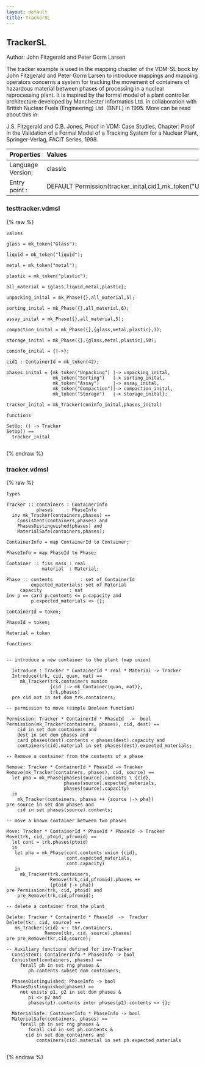```yaml
---
layout: default
title: TrackerSL
---
```


## TrackerSL
Author: John Fitzgerald and Peter Gorm Larsen


The tracker example is used in the mapping chapter of the VDM-SL
book by John Fitzgerald and Peter Gorm Larsen to introduce 
mappings and mapping operators concerns a system for tracking the 
movement of containers of hazardous material between phases of 
processing in a nuclear reprocessing plant. It is inspired by 
the formal model of a plant controller architecture developed 
by Manchester Informatics Ltd. in collaboration with British 
Nuclear Fuels (Engineering) Ltd. (BNFL) in 1995. More can be 
read about this in:

J.S. Fitzgerald and C.B. Jones, Proof in VDM: Case Studies, 
Chapter: Proof in the Validation of a Formal Model of a 
Tracking System for a Nuclear Plant, Springer-Verlag,
FACIT Series, 1998.

| Properties | Values          |
| :------------ | :---------- |
|Language Version:| classic|
|Entry point     :| DEFAULT`Permission(tracker_inital,cid1,mk_token("Unpacking"))|


### testtracker.vdmsl

{% raw %}
~~~vdm
values

glass = mk_token("Glass");

liquid = mk_token("liquid");

metal = mk_token("metal");

plastic = mk_token("plastic");

all_material = {glass,liquid,metal,plastic};

unpacking_inital = mk_Phase({},all_material,5);

sorting_inital = mk_Phase({},all_material,6);

assay_inital = mk_Phase({},all_material,5);

compaction_inital = mk_Phase({},{glass,metal,plastic},3);

storage_inital = mk_Phase({},{glass,metal,plastic},50);

coninfo_inital = {|->};

cid1 : ContainerId = mk_token(42);

phases_inital = {mk_token("Unpacking") |-> unpacking_inital,
                 mk_token("Sorting")   |-> sorting_inital,
                 mk_token("Assay")     |-> assay_inital,
                 mk_token("Compaction")|-> compaction_inital,
                 mk_token("Storage")   |-> storage_inital};

tracker_inital = mk_Tracker(coninfo_inital,phases_inital)

functions

SetUp: () -> Tracker
SetUp() ==
  tracker_inital
     
~~~
{% endraw %}

### tracker.vdmsl

{% raw %}
~~~vdm
types

Tracker :: containers : ContainerInfo
           phases     : PhaseInfo
  inv mk_Tracker(containers,phases) ==
    Consistent(containers,phases) and
    PhasesDistinguished(phases) and
    MaterialSafe(containers,phases);

ContainerInfo = map ContainerId to Container;

PhaseInfo = map PhaseId to Phase;

Container :: fiss_mass : real
             material  : Material;

Phase :: contents          : set of ContainerId
         expected_materials: set of Material
	 capacity          : nat
inv p == card p.contents <= p.capacity and
         p.expected_materials <> {};

ContainerId = token;

PhaseId = token;

Material = token

functions


-- introduce a new container to the plant (map union)

  Introduce : Tracker * ContainerId * real * Material -> Tracker
  Introduce(trk, cid, quan, mat) == 
     mk_Tracker(trk.containers munion 
                {cid |-> mk_Container(quan, mat)},
                trk.phases)
  pre cid not in set dom trk.containers;

-- permission to move (simple Boolean function)

Permission: Tracker * ContainerId * PhaseId  ->  bool
Permission(mk_Tracker(containers, phases), cid, dest) == 
    cid in set dom containers and
    dest in set dom phases and 
    card phases(dest).contents < phases(dest).capacity and
    containers(cid).material in set phases(dest).expected_materials;

-- Remove a container from the contents of a phase

Remove: Tracker * ContainerId * PhaseId -> Tracker
Remove(mk_Tracker(containers, phases), cid, source) ==
  let pha = mk_Phase(phases(source).contents \ {cid},
                     phases(source).expected_materials,
                     phases(source).capacity)
  in
    mk_Tracker(containers, phases ++ {source |-> pha})
pre source in set dom phases and 
    cid in set phases(source).contents;
    
-- move a known container between two phases

Move: Tracker * ContainerId * PhaseId * PhaseId -> Tracker
Move(trk, cid, ptoid, pfromid) ==
  let cont = trk.phases(ptoid)
  in
   let pha = mk_Phase(cont.contents union {cid},
                      cont.expected_materials,
                      cont.capacity)
   in
     mk_Tracker(trk.containers,
                Remove(trk,cid,pfromid).phases ++ 
                {ptoid |-> pha})
pre Permission(trk, cid, ptoid) and 
    pre_Remove(trk,cid,pfromid);

-- delete a container from the plant

Delete: Tracker * ContainerId * PhaseId  ->  Tracker
Delete(tkr, cid, source) ==
   mk_Tracker({cid} <-: tkr.containers,
              Remove(tkr, cid, source).phases)
pre pre_Remove(tkr,cid,source);
    
-- Auxiliary functions defined for inv-Tracker
  Consistent: ContainerInfo * PhaseInfo -> bool
  Consistent(containers, phases) ==
     forall ph in set rng phases & 
        ph.contents subset dom containers;

  PhasesDistinguished: PhaseInfo -> bool
  PhasesDistinguished(phases) ==
     not exists p1, p2 in set dom phases &
        p1 <> p2 and 
        phases(p1).contents inter phases(p2).contents <> {};
	
  MaterialSafe: ContainerInfo * PhaseInfo -> bool
  MaterialSafe(containers, phases) ==                
     forall ph in set rng phases & 
        forall cid in set ph.contents &
	   cid in set dom containers and
           containers(cid).material in set ph.expected_materials


~~~
{% endraw %}

